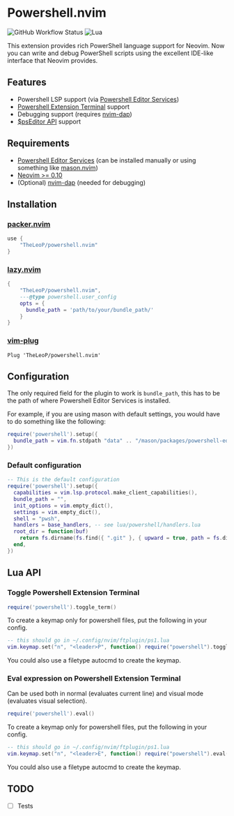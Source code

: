 # Powershell.nvim

![GitHub Workflow Status](https://github.com/TheLeoP/powershell.nvim/actions/workflows/lint-test.yml/badge.svg)
![Lua](https://img.shields.io/badge/Made%20with%20Lua-blueviolet.svg?style=for-the-badge&logo=lua)

This extension provides rich PowerShell language support for Neovim. Now you can write and debug PowerShell scripts using the excellent IDE-like interface that Neovim provides.

## Features

- Powershell LSP support (via [Powershell Editor Services](https://github.com/PowerShell/PowerShellEditorServices))
- [Powershell Extension Terminal](https://github.com/PowerShell/PowerShellEditorServices#powershell-extension-terminal) support
- Debugging support (requires [nvim-dap](https://github.com/mfussenegger/nvim-dap))
- [$psEditor API](https://github.com/PowerShell/PowerShellEditorServices/blob/main/docs/guide/extensions.md) support

## Requirements

- [Powershell Editor Services](https://github.com/PowerShell/PowerShellEditorServices) (can be installed manually or using something like [mason.nvim](https://github.com/williamboman/mason.nvim))
- [Neovim >= 0.10](https://github.com/neovim/neovim/releases/tag/v0.10.0)
- (Optional) [nvim-dap](https://github.com/mfussenegger/nvim-dap) (needed for debugging)

## Installation

### [packer.nvim](https://github.com/wbthomason/packer.nvim)

```lua
use {
    "TheLeoP/powershell.nvim"
}
```

### [lazy.nvim](https://github.com/folke/lazy.nvim)

```lua
{
    "TheLeoP/powershell.nvim",
    ---@type powershell.user_config
    opts = {
      bundle_path = 'path/to/your/bundle_path/'
    }
}
```

### [vim-plug](https://github.com/junegunn/vim-plug)

```vim
Plug 'TheLeoP/powershell.nvim'
```

## Configuration

The only required field for the plugin to work is `bundle_path`, this has to be the path of where Powershell Editor Services is installed.

For example, if you are using mason with default settings, you would have to do something like the following:

```lua
require('powershell').setup({
  bundle_path = vim.fn.stdpath "data" .. "/mason/packages/powershell-editor-services",
})
```

### Default configuration

```lua
-- This is the default configuration
require('powershell').setup({
  capabilities = vim.lsp.protocol.make_client_capabilities(),
  bundle_path = "",
  init_options = vim.empty_dict(),
  settings = vim.empty_dict(),
  shell = "pwsh",
  handlers = base_handlers, -- see lua/powershell/handlers.lua
  root_dir = function(buf)
    return fs.dirname(fs.find({ ".git" }, { upward = true, path = fs.dirname(api.nvim_buf_get_name(buf)) })[1])
  end,
})
```

## Lua API

### Toggle Powershell Extension Terminal

```lua
require('powershell').toggle_term()
```

To create a keymap only for powershell files, put the following in your config.

```lua
-- this should go in ~/.config/nvim/ftplugin/ps1.lua
vim.keymap.set("n", "<leader>P", function() require("powershell").toggle_term() end)
```

You could also use a filetype autocmd to create the keymap.

### Eval expression on Powershell Extension Terminal

Can be used both in normal (evaluates current line) and visual mode (evaluates visual selection).

```lua
require('powershell').eval()
```

To create a keymap only for powershell files, put the following in your config.

```lua
-- this should go in ~/.config/nvim/ftplugin/ps1.lua
vim.keymap.set("n", "<leader>E", function() require("powershell").eval() end)
```

You could also use a filetype autocmd to create the keymap.

## TODO

- [ ] Tests

